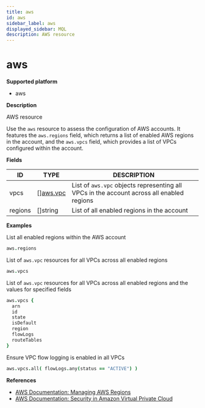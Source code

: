 ```yaml
---
title: aws
id: aws
sidebar_label: aws
displayed_sidebar: MQL
description: AWS resource
---
```


# aws

**Supported platform**

- aws

**Description**

AWS resource

Use the `aws` resource to assess the configuration of AWS accounts. It features the `aws.regions` field, which returns a list of enabled AWS regions in the account, and the `aws.vpcs` field, which provides a list of VPCs configured within the account.

**Fields**

| ID      | TYPE                            | DESCRIPTION                                                                               |
| ------- | ------------------------------- | ----------------------------------------------------------------------------------------- |
| vpcs    | &#91;&#93;[aws.vpc](aws.vpc.md) | List of `aws.vpc` objects representing all VPCs in the account across all enabled regions |
| regions | &#91;&#93;string                | List of all enabled regions in the account                                                |

**Examples**

List all enabled regions within the AWS account

```coffee
aws.regions
```

List of `aws.vpc` resources for all VPCs across all enabled regions

```coffee
aws.vpcs
```

List of `aws.vpc` resources for all VPCs across all enabled regions and the values for specified fields

```coffee
aws.vpcs {
  arn
  id
  state
  isDefault
  region
  flowLogs
  routeTables
}
```

Ensure VPC flow logging is enabled in all VPCs

```coffee
aws.vpcs.all( flowLogs.any(status == "ACTIVE") )
```

**References**

- [AWS Documentation: Managing AWS Regions](https://docs.aws.amazon.com/general/latest/gr/rande-manage.html)
- [AWS Documentation: Security in Amazon Virtual Private Cloud](https://docs.aws.amazon.com/vpc/latest/userguide/security.html)
